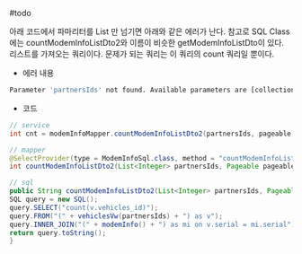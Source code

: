 #todo 

아래 코드에서 파마리터를 List 만 넘기면 아래와 같은 에러가 난다. 참고로 SQL Class에는 countModemInfoListDto2와 이름이 비슷한 getModemInfoListDto이 있다. 리스트를 가져오는 쿼리이다. 문제가 되는 쿼리는 이 쿼리의 count 쿼리일 뿐이다.

- 에러 내용
```sh
Parameter 'partnersIds' not found. Available parameters are [collection, list]
```

- 코드
```java
// service
int cnt = modemInfoMapper.countModemInfoListDto2(partnersIds, pageable);

// mapper
@SelectProvider(type = ModemInfoSql.class, method = "countModemInfoListDto2")  
int countModemInfoListDto2(List<Integer> partnersIds, Pageable pageable);

// sql
public String countModemInfoListDto2(List<Integer> partnersIds, Pageable pageable) {  
SQL query = new SQL();  
query.SELECT("count(v.vehicles_id)");  
query.FROM("(" + vehiclesVw(partnersIds) + ") as v");  
query.INNER_JOIN("(" + modemInfo() + ") as mi on v.serial = mi.serial");  
return query.toString();  
}
```

